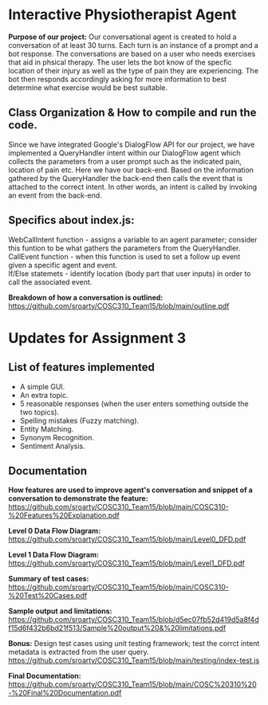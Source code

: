 # Interactive Physiotherapist Agent
**Purpose of our project:** Our conversational agent is created to hold a conversation of at least 30 turns. Each turn is an instance of a prompt and a bot response. The conversations are based on a user who needs exercises that aid in phsical therapy. The user lets the bot know of the specfic location of their injury as well as the type of pain they are experiencing. The bot then responds accordingly asking for more information to best determine what exercise would be best suitable.  

## Class Organization & How to compile and run the code.
Since we have integrated Google's DialogFlow API for our project, we have implemented a QueryHandler intent within our DialogFlow agent which collects the parameters from a user prompt such as the indicated pain, location of pain etc. Here we have our back-end. Based on the information gathered by the QueryHandler the back-end then calls the event that is attached to the correct intent. In other words, an intent is called by invoking an event from the back-end.

## Specifics about index.js:
WebCallIntent function - assigns a variable to an agent parameter; consider this funtion to be what gathers the parameters from the QueryHandler.  
CallEvent function - when this function is used to set a follow up event given a specific agent and event.  
If/Else statemets - identify location (body part that user inputs) in order to call the associated event.

**Breakdown of how a conversation is outlined:**
https://github.com/sroarty/COSC310_Team15/blob/main/outline.pdf

# Updates for Assignment 3
## List of features implemented
- A simple GUI.  
- An extra topic. 
- 5 reasonable responses (when the user enters something outside the two topics). 
- Spelling mistakes (Fuzzy matching). 
- Entity Matching. 
- Synonym Recognition. 
- Sentiment Analysis. 
## Documentation
**How features are used to improve agent's conversation and snippet of a conversation to demonstrate the feature:**
https://github.com/sroarty/COSC310_Team15/blob/main/COSC310-%20Features%20Explanation.pdf
  
**Level 0 Data Flow Diagram:**
https://github.com/sroarty/COSC310_Team15/blob/main/Level0_DFD.pdf
  
**Level 1 Data Flow Diagram:**
https://github.com/sroarty/COSC310_Team15/blob/main/Level1_DFD.pdf
  
**Summary of test cases:**
https://github.com/sroarty/COSC310_Team15/blob/main/COSC310-%20Test%20Cases.pdf
  
**Sample output and limitations:**
https://github.com/sroarty/COSC310_Team15/blob/d5ec07fb52d419d5a8f4df15d6f432b6bd21f513/Sample%20output%20&%20limitations.pdf
  
**Bonus:** Design test cases using unit testing framework; test the corrct intent metadata is extracted from the user query.
https://github.com/sroarty/COSC310_Team15/blob/main/testing/index-test.js
  
**Final Documentation:**
https://github.com/sroarty/COSC310_Team15/blob/main/COSC%20310%20-%20Final%20Documentation.pdf
  
  
